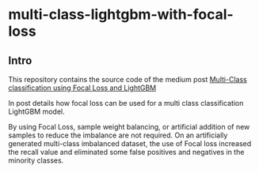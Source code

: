 # multi-class-lightgbm-with-focal-loss


## Intro

This repository contains the source code of the medium post [Multi-Class classification using Focal Loss and LightGBM](https://towardsdatascience.com/multi-class-classification-using-focal-loss-and-lightgbm-a6a6dec28872)

In post details how focal loss can be used for a multi class classification LightGBM model.

By using Focal Loss, sample weight balancing, or artificial addition of new samples to reduce the imbalance are not required. 
On an artificially generated multi-class imbalanced dataset, the use of Focal loss increased the recall value and eliminated some false positives and negatives in the minority classes.

